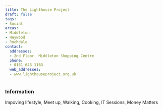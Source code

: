 ```yaml
---
title: The Lighthouse Project
draft: false
tags:
- Social
areas:
- Middleton
- Heywood
- Rochdale
contact:
  addresses:
  - 2nd Floor  Middleton Shopping Centre
  phone:
  - 0161 643 1163
  web_addresses:
  - www.lighthouseproject.org.uk
---
```

### Information
Impoving lifestyle, Meet up, Walking, Cooking, IT Sessions, Money Matters
